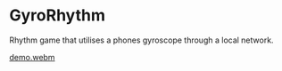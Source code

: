 # GyroRhythm

Rhythm game that utilises a phones gyroscope through a local network.


[demo.webm](https://user-images.githubusercontent.com/33848040/193123927-9402c46c-2831-4a14-962c-4e800a32f711.webm)
